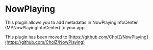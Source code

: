 NowPlaying
============

This plugin allows you to add metadatas in NowPlayingInfoCenter (MPNowPlayingInfoCenter) to your app.

This plugin has been moved to [https://github.com/ChoiZ/NowPlaying](https://github.com/ChoiZ/NowPlaying)
